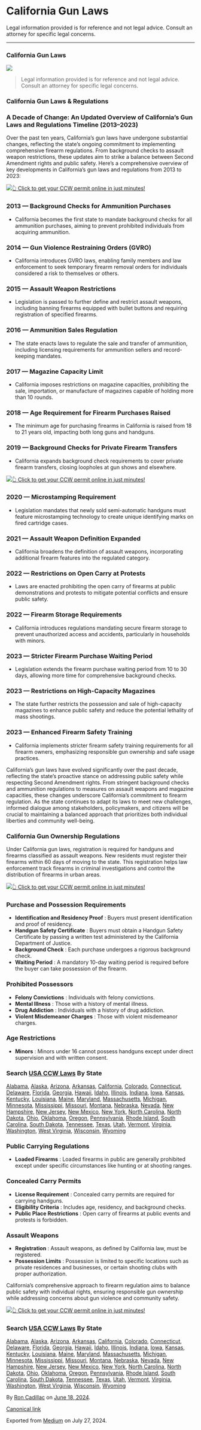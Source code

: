 # California Gun Laws

Legal information provided is for reference and not legal advice. Consult an attorney for specific legal concerns. 

* * *

### California Gun Laws

![](https://cdn-images-1.medium.com/max/1200/1*2CrN0uuGhKOQlnOlF3s5ag.png)

> Legal information provided is for reference and not legal advice. Consult an attorney for specific legal concerns.

### California Gun Laws & Regulations

### A Decade of Change: An Updated Overview of California’s Gun Laws and Regulations Timeline (2013–2023)

Over the past ten years, California’s gun laws have undergone substantial changes, reflecting the state’s ongoing commitment to implementing comprehensive firearm regulations. From background checks to assault weapon restrictions, these updates aim to strike a balance between Second Amendment rights and public safety. Here’s a comprehensive overview of key developments in California’s gun laws and regulations from 2013 to 2023:

[![](https://cdn-images-1.medium.com/max/1200/1*aCmvRhaa5Xjz4zDZxHzAjg.png)](https://sndn.to/ccw)[👆 Click to get your CCW permit online in just minutes!](https://sndn.to/ccw)

### 2013 — Background Checks for Ammunition Purchases

  * California becomes the first state to mandate background checks for all ammunition purchases, aiming to prevent prohibited individuals from acquiring ammunition.



### 2014 — Gun Violence Restraining Orders (GVRO)

  * California introduces GVRO laws, enabling family members and law enforcement to seek temporary firearm removal orders for individuals considered a risk to themselves or others.



### 2015 — Assault Weapon Restrictions

  * Legislation is passed to further define and restrict assault weapons, including banning firearms equipped with bullet buttons and requiring registration of specified firearms.



### 2016 — Ammunition Sales Regulation

  * The state enacts laws to regulate the sale and transfer of ammunition, including licensing requirements for ammunition sellers and record-keeping mandates.



### 2017 — Magazine Capacity Limit

  * California imposes restrictions on magazine capacities, prohibiting the sale, importation, or manufacture of magazines capable of holding more than 10 rounds.



### 2018 — Age Requirement for Firearm Purchases Raised

  * The minimum age for purchasing firearms in California is raised from 18 to 21 years old, impacting both long guns and handguns.



### 2019 — Background Checks for Private Firearm Transfers

  * California expands background check requirements to cover private firearm transfers, closing loopholes at gun shows and elsewhere.


[![](https://cdn-images-1.medium.com/max/1200/1*TMCVgNoKp2NAtvLSAMkaJg.png)](https://sndn.to/ccw)[👆 Click to get your CCW permit online in just minutes!](https://sndn.to/ccw)

### 2020 — Microstamping Requirement

  * Legislation mandates that newly sold semi-automatic handguns must feature microstamping technology to create unique identifying marks on fired cartridge cases.



### 2021 — Assault Weapon Definition Expanded

  * California broadens the definition of assault weapons, incorporating additional firearm features into the regulated category.



### 2022 — Restrictions on Open Carry at Protests

  * Laws are enacted prohibiting the open carry of firearms at public demonstrations and protests to mitigate potential conflicts and ensure public safety.



### 2022 — Firearm Storage Requirements

  * California introduces regulations mandating secure firearm storage to prevent unauthorized access and accidents, particularly in households with minors.



### 2023 — Stricter Firearm Purchase Waiting Period

  * Legislation extends the firearm purchase waiting period from 10 to 30 days, allowing more time for comprehensive background checks.



### 2023 — Restrictions on High-Capacity Magazines

  * The state further restricts the possession and sale of high-capacity magazines to enhance public safety and reduce the potential lethality of mass shootings.



### 2023 — Enhanced Firearm Safety Training

  * California implements stricter firearm safety training requirements for all firearm owners, emphasizing responsible gun ownership and safe usage practices.



California’s gun laws have evolved significantly over the past decade, reflecting the state’s proactive stance on addressing public safety while respecting Second Amendment rights. From stringent background checks and ammunition regulations to measures on assault weapons and magazine capacities, these changes underscore California’s commitment to firearm regulation. As the state continues to adapt its laws to meet new challenges, informed dialogue among stakeholders, policymakers, and citizens will be crucial to maintaining a balanced approach that prioritizes both individual liberties and community well-being.

### California Gun Ownership Regulations

Under California gun laws, registration is required for handguns and firearms classified as assault weapons. New residents must register their firearms within 60 days of moving to the state. This registration helps law enforcement track firearms in criminal investigations and control the distribution of firearms in urban areas.

[![](https://cdn-images-1.medium.com/max/1200/1*UmVcdbz7GlGdNVJMx2tkag.png)](https://sndn.to/ccw)[👆 Click to get your CCW permit online in just minutes!](https://sndn.to/ccw)

### Purchase and Possession Requirements

  * **Identification and Residency Proof** : Buyers must present identification and proof of residency.
  * **Handgun Safety Certificate** : Buyers must obtain a Handgun Safety Certificate by passing a written test administered by the California Department of Justice.
  * **Background Check** : Each purchase undergoes a rigorous background check.
  * **Waiting Period** : A mandatory 10-day waiting period is required before the buyer can take possession of the firearm.



### Prohibited Possessors

  * **Felony Convictions** : Individuals with felony convictions.
  * **Mental Illness** : Those with a history of mental illness.
  * **Drug Addiction** : Individuals with a history of drug addiction.
  * **Violent Misdemeanor Charges** : Those with violent misdemeanor charges.



### Age Restrictions

  * **Minors** : Minors under 16 cannot possess handguns except under direct supervision and with written consent.



### Search [USA CCW Laws](https://medium.com/shooting-safety-firearm-laws/usa-concealed-carry-weapon-laws-18f187538a4b) By State

[Alabama](https://medium.com/shooting-safety-firearm-laws/alabama-concealed-carry-gun-permit-laws-a6fb9981df1a), [Alaska](https://medium.com/shooting-safety-firearm-laws/alaska-concealed-carry-gun-permit-laws-22683f38559d), [Arizona](https://medium.com/shooting-safety-firearm-laws/arizona-concealed-carry-gun-permit-laws-deb4e5de9c6f), [Arkansas](https://medium.com/shooting-safety-firearm-laws/arkansas-concealed-carry-gun-permit-laws-48d46009c26d), [California](https://medium.com/shooting-safety-firearm-laws/california-concealed-carry-laws-how-to-get-a-ccw-gun-permit-license-online-5cbd26eaba00), [Colorado](https://medium.com/shooting-safety-firearm-laws/colorado-concealed-carry-gun-permit-laws-4ff5af590c7c), [Connecticut](https://medium.com/shooting-safety-firearm-laws/connecticut-concealed-carry-laws-how-to-get-a-ccw-gun-permit-license-online-3e1eb569140f), [Delaware](https://medium.com/shooting-safety-firearm-laws/delaware-concealed-carry-gun-permit-laws-649ff4c678da), [Florida](https://medium.com/shooting-safety-firearm-laws/florida-concealed-carry-gun-permit-laws-0f6dfbb65d3d), [Georgia](https://medium.com/shooting-safety-firearm-laws/georgia-concealed-carry-gun-permit-laws-b3a1de225b36), [Hawaii](https://medium.com/shooting-safety-firearm-laws/hawaii-concealed-carry-laws-ccw-gun-permit-license-online-bc9be8a0f5ec), [Idaho](https://medium.com/shooting-safety-firearm-laws/idaho-concealed-carry-gun-permit-laws-2c1fb00f6ae3), [Illinois](https://medium.com/shooting-safety-firearm-laws/illinois-concealed-carry-gun-permit-laws-c59121cb3d5b), [Indiana](https://medium.com/shooting-safety-firearm-laws/indiana-concealed-carry-gun-permit-laws-70a37602a089), [Iowa](https://medium.com/shooting-safety-firearm-laws/iowa-concealed-carry-gun-permit-laws-ab6201b0d053), [Kansas](https://medium.com/shooting-safety-firearm-laws/kansas-concealed-carry-gun-permit-laws-45cc4d8dfb94), [Kentucky](https://medium.com/shooting-safety-firearm-laws/kentucky-concealed-carry-gun-permit-laws-b7b0fd284f72), [Louisiana](https://medium.com/shooting-safety-firearm-laws/louisiana-concealed-carry-gun-permit-laws-5a80555bc3ee), [Maine](https://medium.com/shooting-safety-firearm-laws/maine-concealed-carry-gun-permit-laws-df702175d8bc), [Maryland](https://medium.com/shooting-safety-firearm-laws/maryland-concealed-carry-gun-permit-laws-fded677f530b), [Massachusetts](https://medium.com/shooting-safety-firearm-laws/massachusetts-concealed-carry-gun-permit-laws-1871377d330f), [Michigan](https://medium.com/shooting-safety-firearm-laws/michigan-concealed-carry-gun-permit-laws-e8fe5ab15816), [Minnesota](https://medium.com/shooting-safety-firearm-laws/minnesota-concealed-carry-gun-permit-laws-acaff130c670), [Mississippi](https://medium.com/shooting-safety-firearm-laws/mississippi-concealed-carry-gun-permit-laws-efbb83857d20), [Missouri](https://medium.com/shooting-safety-firearm-laws/missouri-concealed-carry-gun-permit-laws-1e03b15eee68), [Montana](https://medium.com/shooting-safety-firearm-laws/montana-concealed-carry-gun-permit-laws-f5758f5d6869), [Nebraska](https://medium.com/shooting-safety-firearm-laws/nebraska-concealed-carry-gun-permit-laws-9ed2ec91e282), [Nevada](https://medium.com/shooting-safety-firearm-laws/nevada-concealed-carry-gun-permit-laws-74a70169a6fb), [New Hampshire](https://medium.com/shooting-safety-firearm-laws/new-hampshire-concealed-carry-gun-permit-laws-3422b160c262), [New Jersey](https://medium.com/shooting-safety-firearm-laws/new-jersey-concealed-carry-gun-permit-laws-784337e10fba), [New Mexico](https://medium.com/shooting-safety-firearm-laws/new-mexico-concealed-carry-gun-permit-laws-042ee2c39a1d), [New York](https://medium.com/shooting-safety-firearm-laws/new-york-concealed-carry-gun-permit-laws-0574de7f130f), [North Carolina](https://medium.com/shooting-safety-firearm-laws/north-carolina-concealed-carry-gun-permit-laws-01ba377368b4), [North Dakota](https://medium.com/shooting-safety-firearm-laws/north-dakota-concealed-carry-gun-permit-laws-d2ec3d866ca9), [Ohio](https://medium.com/shooting-safety-firearm-laws/ohio-concealed-carry-gun-permit-laws-d0b3414ee8e5), [Oklahoma](https://medium.com/shooting-safety-firearm-laws/oklahoma-concealed-carry-gun-permit-laws-29d2d3c210c9), [Oregon](https://medium.com/shooting-safety-firearm-laws/oregon-concealed-carry-gun-permit-laws-9d4b07a4d894), [Pennsylvania](https://medium.com/shooting-safety-firearm-laws/pennsylvania-concealed-carry-gun-permit-laws-3b46e7381a13), [Rhode Island](https://medium.com/shooting-safety-firearm-laws/rhode-island-concealed-carry-gun-permit-laws-37f66915e9b6), [South Carolina](https://medium.com/shooting-safety-firearm-laws/south-carolina-concealed-carry-gun-permit-laws-31dd5612b7e0), [South Dakota](https://medium.com/shooting-safety-firearm-laws/south-dakota-concealed-carry-gun-permit-laws-139ac47cf186), [Tennessee](https://medium.com/shooting-safety-firearm-laws/tennessee-concealed-carry-gun-permit-laws-c96815e3a8f4), [Texas](https://medium.com/shooting-safety-firearm-laws/texas-concealed-carry-gun-permit-laws-d1d857f5ab9e), [Utah](https://medium.com/shooting-safety-firearm-laws/utah-concealed-carry-gun-permit-laws-76757ef3ecba), [Vermont](https://medium.com/shooting-safety-firearm-laws/vermont-concealed-carry-gun-permit-laws-f658193e5581), [Virginia](https://medium.com/shooting-safety-firearm-laws/virginia-concealed-carry-gun-permit-laws-d08d525c6168), [Washington](https://medium.com/shooting-safety-firearm-laws/washington-concealed-carry-gun-permit-laws-ad62f971e61a), [West Virginia](https://medium.com/shooting-safety-firearm-laws/west-virginia-concealed-carry-gun-permit-laws-2651cd30a913), [Wisconsin](https://medium.com/shooting-safety-firearm-laws/wisconsin-concealed-carry-gun-permit-laws-9cb3bfba6939), [Wyoming](https://medium.com/shooting-safety-firearm-laws/wyoming-concealed-carry-gun-permit-laws-125f8ce50786)

### Public Carrying Regulations

  * **Loaded Firearms** : Loaded firearms in public are generally prohibited except under specific circumstances like hunting or at shooting ranges.



### Concealed Carry Permits

  * **License Requirement** : Concealed carry permits are required for carrying handguns.
  * **Eligibility Criteria** : Includes age, residency, and background checks.
  * **Public Place Restrictions** : Open carry of firearms at public events and protests is forbidden.



### Assault Weapons

  * **Registration** : Assault weapons, as defined by California law, must be registered.
  * **Possession Limits** : Possession is limited to specific locations such as private residences and businesses, or certain shooting clubs with proper authorization.



California’s comprehensive approach to firearm regulation aims to balance public safety with individual rights, ensuring responsible gun ownership while addressing concerns about gun violence and community safety.

[![](https://cdn-images-1.medium.com/max/2560/1*aCmvRhaa5Xjz4zDZxHzAjg.png)](https://sndn.to/ccw)[👆 Click to get your CCW permit online in just minutes!](https://sndn.to/ccw)

### Search [USA CCW Laws](https://medium.com/shooting-safety-firearm-laws/usa-concealed-carry-weapon-laws-18f187538a4b) By State

[Alabama](https://gunpermitlaws.medium.com/alabama-concealed-carry-permit-gun-laws-b5c7b4344bd1), [Alaska](https://gunpermitlaws.medium.com/alaska-concealed-carry-gun-permit-laws-072aed8ba1f9), [Arizona](https://gunpermitlaws.medium.com/arizona-concealed-carry-gun-permit-laws-d592a10f1497), [Arkansas](https://gunpermitlaws.medium.com/arkansas-concealed-carry-gun-permit-laws-189069a29990), [California](https://gunpermitlaws.medium.com/california-concealed-carry-gun-permit-laws-77d11b72144e), [Colorado](https://gunpermitlaws.medium.com/colorado-concealed-carry-gun-permit-laws-e7218ae8da91), [Connecticut](https://gunpermitlaws.medium.com/connecticut-concealed-carry-gun-permit-laws-f02a502bc745), [Delaware](https://gunpermitlaws.medium.com/delaware-concealed-carry-gun-permit-laws-5168ca7061fe), [Florida](https://gunpermitlaws.medium.com/florida-concealed-carry-gun-permit-laws-3aa15d973382), [Georgia](https://gunpermitlaws.medium.com/georgia-concealed-carry-gun-permit-laws-6ea5a1141c13), [Hawaii](https://gunpermitlaws.medium.com/hawaii-concealed-carry-gun-permit-laws-e40ec91b467d), [Idaho](https://gunpermitlaws.medium.com/idaho-concealed-carry-gun-permit-laws-1b2ae1aa5e54), [Illinois](https://gunpermitlaws.medium.com/illinois-concealed-carry-gun-permit-laws-024ca7501502), [Indiana](https://gunpermitlaws.medium.com/indiana-concealed-carry-gun-permit-laws-c140707f2d2c), [Iowa](https://gunpermitlaws.medium.com/iowa-concealed-carry-gun-permit-laws-00385ac0a73e), [Kansas](https://gunpermitlaws.medium.com/kansas-concealed-carry-gun-permit-laws-b9c32916a2cc), [Kentucky](https://gunpermitlaws.medium.com/kentucky-concealed-carry-gun-permit-laws-2b85996f541d), [Louisiana](https://gunpermitlaws.medium.com/louisiana-concealed-carry-gun-permit-laws-bb14f12ce530), [Maine](https://gunpermitlaws.medium.com/maine-concealed-carry-gun-permit-laws-67f8ea5f65f5), [Maryland](https://gunpermitlaws.medium.com/maryland-concealed-carry-gun-permit-laws-5ef9b086ab89), [Massachusetts](https://gunpermitlaws.medium.com/massachusetts-concealed-carry-gun-permit-laws-35647d5b88a5), [Michigan](https://gunpermitlaws.medium.com/michigan-concealed-carry-gun-permit-laws-4ab8b68cfe26), [Minnesota](https://gunpermitlaws.medium.com/minnesota-concealed-carry-gun-permit-laws-766502412832), [Mississippi](https://gunpermitlaws.medium.com/mississippi-concealed-carry-gun-permit-laws-245670155b97), [Missouri](https://gunpermitlaws.medium.com/missouri-concealed-carry-gun-permit-laws-3ad619711e7b), [Montana](https://gunpermitlaws.medium.com/montana-concealed-carry-gun-permit-laws-0a45f3224f94), [Nebraska](https://gunpermitlaws.medium.com/nebraska-concealed-carry-gun-permit-laws-548ff340d824), [Nevada](https://gunpermitlaws.medium.com/nevada-concealed-carry-gun-permit-laws-4137566872f6), [New Hampshire](https://gunpermitlaws.medium.com/new-hampshire-concealed-carry-gun-permit-laws-69d20585ac7c), [New Jersey](https://gunpermitlaws.medium.com/new-jersey-concealed-carry-gun-permit-laws-847bc310dfda), [New Mexico](https://gunpermitlaws.medium.com/new-mexico-concealed-carry-gun-permit-laws-1e36f36e7cc2), [New York](https://gunpermitlaws.medium.com/new-york-concealed-carry-gun-permit-laws-8f223743e49a), [North Carolina](https://gunpermitlaws.medium.com/north-carolina-concealed-carry-gun-permit-laws-3f0c83af24de), [North Dakota](https://gunpermitlaws.medium.com/north-dakota-concealed-carry-gun-permit-laws-20cd3375b28e), [Ohio](https://gunpermitlaws.medium.com/ohio-concealed-carry-gun-permit-laws-14b7a9a49bba), [Oklahoma](https://gunpermitlaws.medium.com/oklahoma-concealed-carry-gun-permit-laws-c5099f686dcf), [Oregon](https://gunpermitlaws.medium.com/oregon-concealed-carry-gun-permit-laws-ab2c1f6b0717), [Pennsylvania](https://gunpermitlaws.medium.com/pennsylvania-concealed-carry-gun-permit-laws-43d4641baa2b), [Rhode Island](https://gunpermitlaws.medium.com/rhode-island-concealed-carry-gun-permit-laws-ce01597421ee), [South Carolina](https://gunpermitlaws.medium.com/south-carolina-concealed-carry-gun-permit-laws-764c64e59abd), [South Dakota](https://gunpermitlaws.medium.com/south-dakota-concealed-carry-gun-permit-laws-42b138819c8e), [Tennessee](https://gunpermitlaws.medium.com/tennessee-concealed-carry-gun-permit-laws-42e247ee8bf4), [Texas](https://gunpermitlaws.medium.com/texas-concealed-carry-gun-permit-laws-83a5dde6f001), [Utah](https://gunpermitlaws.medium.com/utah-concealed-carry-gun-permit-laws-cbb80ad076ad), [Vermont](https://gunpermitlaws.medium.com/vermont-concealed-carry-gun-permit-laws-95bc452c3311), [Virginia](https://gunpermitlaws.medium.com/virginia-concealed-carry-gun-permit-laws-aaa8a3ac5d8f), [Washington](https://gunpermitlaws.medium.com/washington-concealed-carry-gun-permit-laws-a11a8b6e6e3e), [West Virginia](https://gunpermitlaws.medium.com/west-virginia-concealed-carry-gun-permit-laws-617795db7484), [Wisconsin](https://gunpermitlaws.medium.com/wisconsin-concealed-carry-gun-permit-laws-be4bad49ff85), [Wyoming](https://gunpermitlaws.medium.com/wyoming-concealed-carry-gun-permit-laws-9f2284db8883)

By [Ron Cadillac](https://medium.com/@gunpermitlaws) on [June 18, 2024](https://medium.com/p/a7f107e7faaf).

[Canonical link](https://medium.com/@gunpermitlaws/california-gun-laws-a7f107e7faaf)

Exported from [Medium](https://medium.com) on July 27, 2024.
